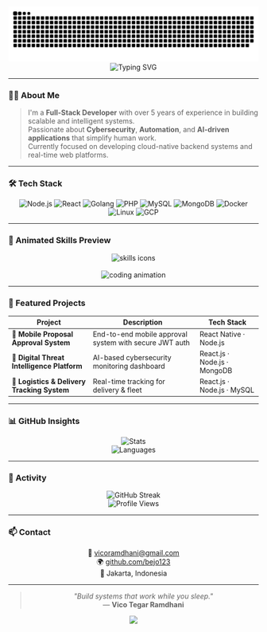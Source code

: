 <!-- =======================
🔥 ANIMATED BANNER
======================= -->
<div align="center">
  <img src="https://github.com/Platane/snk/raw/output/github-contribution-grid-snake-dark.svg" alt="snake animation" />
</div>

<!-- =======================
👋 INTRO ANIMATION
======================= -->
<div align="center">
  <img src="https://readme-typing-svg.herokuapp.com?font=Fira+Code&weight=500&size=24&pause=1000&color=00E5FF&center=true&vCenter=true&width=700&lines=Hi%2C+I'm+Vico+Tegar+Ramdhani+👋;Full-Stack+Developer+%7C+Cybersecurity+%7C+AI+Automation;Crafting+Clean+%26+Scalable+Systems" alt="Typing SVG" />
</div>

---

### 🧑‍💻 About Me  

> I'm a **Full-Stack Developer** with over 5 years of experience in building scalable and intelligent systems.  
> Passionate about **Cybersecurity**, **Automation**, and **AI-driven applications** that simplify human work.  
> Currently focused on developing cloud-native backend systems and real-time web platforms.

---

### 🛠️ Tech Stack  

<div align="center">

![Node.js](https://img.shields.io/badge/-Node.js-0A0A0A?style=for-the-badge&logo=node.js&logoColor=00E676)
![React](https://img.shields.io/badge/-React-0A0A0A?style=for-the-badge&logo=react&logoColor=61DAFB)
![Golang](https://img.shields.io/badge/-Go-0A0A0A?style=for-the-badge&logo=go&logoColor=00ADD8)
![PHP](https://img.shields.io/badge/-PHP-0A0A0A?style=for-the-badge&logo=php&logoColor=777BB4)
![MySQL](https://img.shields.io/badge/-MySQL-0A0A0A?style=for-the-badge&logo=mysql&logoColor=4479A1)
![MongoDB](https://img.shields.io/badge/-MongoDB-0A0A0A?style=for-the-badge&logo=mongodb&logoColor=4DB33D)
![Docker](https://img.shields.io/badge/-Docker-0A0A0A?style=for-the-badge&logo=docker&logoColor=2496ED)
![Linux](https://img.shields.io/badge/-Linux-0A0A0A?style=for-the-badge&logo=linux&logoColor=FCC624)
![GCP](https://img.shields.io/badge/-Google%20Cloud-0A0A0A?style=for-the-badge&logo=googlecloud&logoColor=4285F4)

</div>

---

### 🧩 Animated Skills Preview  

<div align="center">
  <img src="https://skillicons.dev/icons?i=js,ts,react,nodejs,php,go,python,mysql,mongodb,docker,linux,gcp&theme=dark" alt="skills icons" />
  <br><br>
  <img src="[https://media.giphy.com/media/qgQUggAC3Pfv687qPC/giphy.gif](https://media2.giphy.com/media/v1.Y2lkPTc5MGI3NjExejJidXR2bTN0Y3h5cno2dHpybzRiZnVndmd2NndhYWV4bXI4a2IzOSZlcD12MV9pbnRlcm5hbF9naWZfYnlfaWQmY3Q9Zw/66M6ZwJkTLYikvhrqZ/giphy.gif)" width="480" alt="coding animation" />
</div>

---

### 🚀 Featured Projects  

| Project | Description | Tech Stack |
|----------|--------------|-------------|
| 🧾 **Mobile Proposal Approval System** | End-to-end mobile approval system with secure JWT auth | React Native · Node.js |
| 🧠 **Digital Threat Intelligence Platform** | AI-based cybersecurity monitoring dashboard | React.js · Node.js · MongoDB |
| 🚚 **Logistics & Delivery Tracking System** | Real-time tracking for delivery & fleet | React.js · Node.js · MySQL |

---

### 📊 GitHub Insights  

<div align="center">

![Stats](https://github-readme-stats.vercel.app/api?username=bejo123&show_icons=true&hide_border=true&theme=github_dark&count_private=true)  
![Languages](https://github-readme-stats.vercel.app/api/top-langs/?username=bejo123&layout=compact&theme=github_dark&hide_border=true)

</div>

---

### 🧩 Activity  

<div align="center">

![GitHub Streak](https://streak-stats.demolab.com?user=bejo123&theme=github-dark&hide_border=true)  
![Profile Views](https://komarev.com/ghpvc/?username=bejo123&color=gray&style=flat)

</div>

---

### 📫 Contact  

<div align="center">

📧 [vicoramdhani@gmail.com](mailto:vicoramdhani@gmail.com)  
🌍 [github.com/bejo123](https://github.com/bejo123)  
📍 Jakarta, Indonesia  

</div>

---

<div align="center">
  
> _"Build systems that work while you sleep."_  
> — **Vico Tegar Ramdhani**

</div>

<!-- =======================
🌌 FOOTER ANIMATED BANNER
======================= -->
<div align="center">
  <img src="https://capsule-render.vercel.app/api?type=waving&color=0:0A0A0A,100:00E5FF&height=100&section=footer" />
</div>
